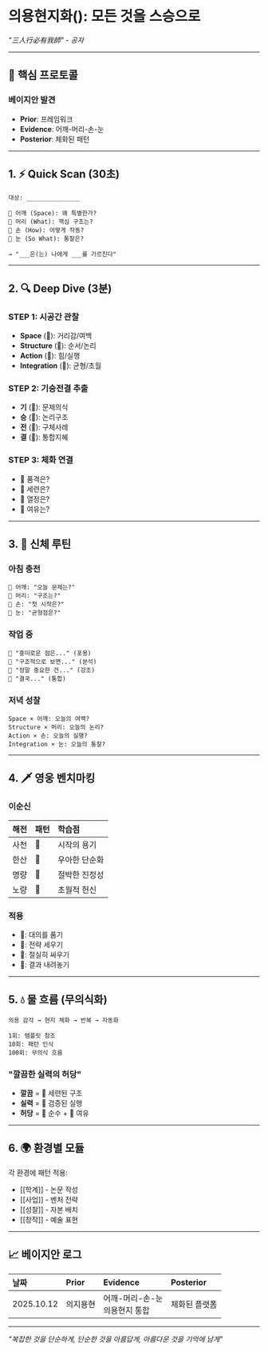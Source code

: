 # 의용현지화(): 모든 것을 스승으로

*"三人行必有我師" - 공자*

---

## 🎯 핵심 프로토콜

### 베이지안 발견
- **Prior**: 프레임워크
- **Evidence**: 어깨-머리-손-눈
- **Posterior**: 체화된 패턴

---

## 1. ⚡ Quick Scan (30초)

```
대상: _______________

🐢 어깨 (Space): 왜 특별한가?
🐅 머리 (What): 핵심 구조는?
🐙 손 (How): 어떻게 작동?
👾 눈 (So What): 통찰은?

→ "___은(는) 나에게 ___를 가르친다"
```

---

## 2. 🔍 Deep Dive (3분)

### STEP 1: 시공간 관찰
- **Space** (🐢): 거리감/여백
- **Structure** (🐅): 순서/논리
- **Action** (🐙): 힘/실행
- **Integration** (👾): 균형/초월

### STEP 2: 기승전결 추출
- **기** (🐢): 문제의식
- **승** (🐅): 논리구조  
- **전** (🐙): 구체사례
- **결** (👾): 통합지혜

### STEP 3: 체화 연결
- 🐢 품격은?
- 🐅 세련은?
- 🐙 열정은?
- 👾 여유는?

---

## 3. 🎾 신체 루틴

### 아침 충전
```
🐢 어깨: "오늘 문제는?"
🐅 머리: "구조는?"
🐙 손: "첫 시작은?"
👾 눈: "균형점은?"
```

### 작업 중
```
🐢 "흥미로운 점은..." (포용)
🐅 "구조적으로 보면..." (분석)
🐙 "정말 중요한 건..." (강조)
👾 "결국..." (통합)
```

### 저녁 성찰
```
Space × 어깨: 오늘의 여백?
Structure × 머리: 오늘의 논리?
Action × 손: 오늘의 실행?
Integration × 눈: 오늘의 통찰?
```

---

## 4. 🗡️ 영웅 벤치마킹

### 이순신
| 해전 | 패턴 | 학습점 |
|:---|:---|:---|
| 사천 | 🐢 | 시작의 용기 |
| 한산 | 🐅 | 우아한 단순화 |
| 명량 | 🐙 | 절박한 진정성 |
| 노량 | 👾 | 초월적 헌신 |

### 적용
- 🐢: 대의를 품기
- 🐅: 전략 세우기
- 🐙: 절실히 싸우기
- 👾: 결과 내려놓기

---

## 5. 💧 물 흐름 (무의식화)

```
의용 감각 → 현지 체화 → 반복 → 자동화

1회: 템플릿 참조
10회: 패턴 인식
100회: 무의식 흐름
```

### "깔끔한 실력의 허당"
- **깔끔** = 🐅 세련된 구조
- **실력** = 🐙 검증된 실행  
- **허당** = 🐢 순수 + 👾 여유

---

## 6. 🌍 환경별 모듈

각 환경에 패턴 적용:
- [[학계]] - 논문 작성
- [[사업]] - 벤처 전략
- [[성찰]] - 자본 배치
- [[창작]] - 예술 표현

---

## 📈 베이지안 로그

| 날짜 | Prior | Evidence | Posterior |
|:---|:---|:---|:---|
| 2025.10.12 | 의지용현 | 어깨-머리-손-눈<br>의용현지 통합 | 체화된 플랫폼 |

---

*"복잡한 것을 단순하게, 단순한 것을 아름답게, 아름다운 것을 기억에 남게"*